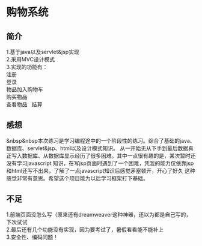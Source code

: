 # 购物系统

## 简介
1.基于java以及servlet&jsp实现  
2.采用MVC设计模式  
3.实现的功能有：  
注册  
登录  
物品加入购物车  
购买物品  
查看物品  
结算  

## 感想  
&nbsp&nbsp本次练习是学习编程途中的一个阶段性的练习。综合了基础的java、数据库、servlet&jsp、html以及设计模式知识。
从一开始无从下手到最后数据真正写入数据库、从数据库显示经历了很多困难。其中一点很有趣的是，某次暂时还没有学习javascript
知识，在写jsp页面时遇到了一个困难，凭我的能力仅依靠jsp和html还写不出来，了解了一点javascript知识后感觉茅塞顿开，开心了好久
这种感觉非常有意思。希望这个项目能为以后学习框架打下基础。  

## 不足
1.前端页面没怎么写（原来还有dreamweaver这种神器，还以为都是自己写的，下次试试  
2.最后还有几个功能没有实现，因为要考试了，暑假看看能不能补上  
3.安全性、编码问题！  
